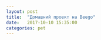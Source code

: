```yaml
---
layout: post
title:  "Домашний проект на Beego"
date:   2017-10-10 15:35:00
categories: pet
---
```

